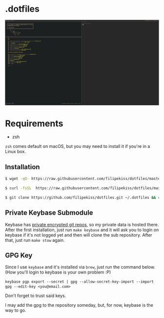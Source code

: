 # .dotfiles

![screenshot]

# Requirements

 * zsh

`zsh` comes default on macOS, but you may need to install it if you're in a Linux box.

## Installation

```sh
$ wget -qO- https://raw.githubusercontent.com/filipekiss/dotfiles/master/bin/dotfiles | zsh
```

```sh
$ curl -fsSL  https://raw.githubusercontent.com/filipekiss/dotfiles/master/bin/dotfiles | zsh
```

```sh
$ git clone https://github.com/filipekiss/dotfiles.git ~/.dotfiles && cd ~/.dotfiles && ./bin/dotfiles
```

## Private Keybase Submodule

Keybase has [private encrypted git repos], so my private data is hosted
there. After the first installation, just run `make keybase` and it will ask you to login on keybase
if it's not logged yet and then will clone the sub repository. After that, just run `make stow`
again.

## GPG Key

Since I use `keybase` and it's installed via `brew`, just run the command below. (How you'll login
to keybase is your own problem :P)

```
keybase pgp export --secret | gpg --allow-secret-key-import --import
gpg --edit-key <you@email.com>
```

Don't forget to trust said keys.

I may add the gpg to the repository someday, but, for now, keybase is the way to go.

[private encrypted git repos]: https://keybase.io/blog/encrypted-git-for-everyone
[screenshot]: https://raw.githubusercontent.com/filipekiss/dotfiles/master/screenshot.png
